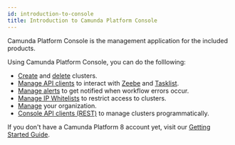 ```yaml
---
id: introduction-to-console
title: Introduction to Camunda Platform Console
---
```


Camunda Platform Console is the management application for the included products.

Using Camunda Platform Console, you can do the folllowing:

- [Create](./manage-clusters/create-cluster.md) and [delete](./manage-clusters/delete-cluster.md) clusters.
- [Manage API clients](./manage-clusters/manage-api-clients.md) to interact with [Zeebe](./components/zeebe/zeebe-overview.md) and [Tasklist](./components/tasklist/introduction-to-tasklist.md).
- [Manage alerts](./manage-clusters/manage-alerts.md) to get notified when workflow errors occur.
- [Manage IP Whitelists](./manage-clusters/manage-ip-whitelists.md) to restrict access to clusters.
- [Manage](./manage-organization/organization-settings.md) your organization.
- [Console API clients (REST)](./apis-clients/console-api-reference.md) to manage clusters programmatically.

If you don't have a Camunda Platform 8 account yet, visit our [Getting Started Guide](../../guides/create-account.md).
